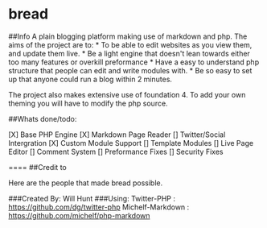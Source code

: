 bread
=====
##Info
A plain blogging platform making use of markdown and php.
The aims of the project are to:
	* To be able to edit websites as you view them, and update them live.
	* Be a light engine that doesn't lean towards either too many features or overkill preformance
	* Have a easy to understand php structure that people can edit and write modules with.
	* Be so easy to set up that anyone could run a blog within 2 minutes.

The project also makes extensive use of foundation 4. 
To add your own theming you will have to modify the php source.

##Whats done/todo:

[X] Base PHP Engine
[X] Markdown Page Reader
[] Twitter/Social Intergration
[X] Custom Module Support
[] Template Modules
[] Live Page Editor
[] Comment System
[] Preformance Fixes
[] Security Fixes

====
##Credit to

Here are the people that made bread possible.

###Created By: 
	Will Hunt
###Using:
	Twitter-PHP : https://github.com/dg/twitter-php
	Michelf-Markdown : https://github.com/michelf/php-markdown
